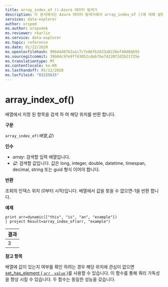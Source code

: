 ```yaml
---
title: array_index_of ()-Azure 데이터 탐색기
description: 이 문서에서는 Azure 데이터 탐색기에서 array_index_of ()에 대해 설명 합니다.
services: data-explorer
author: orspod
ms.author: orspodek
ms.reviewer: rkarlin
ms.service: data-explorer
ms.topic: reference
ms.date: 01/22/2020
ms.openlocfilehash: 99044d8762a1c7c7e86fb2633a8226ef48d66b55
ms.sourcegitcommit: 39b04c97e9ff43052cdeb7be7422072d2b21725e
ms.translationtype: MT
ms.contentlocale: ko-KR
ms.lasthandoff: 05/12/2020
ms.locfileid: "83225635"
---
```

# <a name="array_index_of"></a>array_index_of()

배열에서 지정 된 항목을 검색 하 여 해당 위치를 반환 합니다.

**구문**

`array_index_of(`*배열*,*값*`)`

**인수**

* *array*: 검색할 입력 배열입니다.
* *값*: 검색할 값입니다. 값은 long, integer, double, datetime, timespan, decimal, string 또는 guid 형식 이어야 합니다.

**반환**

조회의 인덱스 위치 (0부터 시작)입니다.
배열에서 값을 찾을 수 없으면-1을 반환 합니다.

**예제**

<!-- csl: https://help.kusto.windows.net:443/Samples -->
```kusto
print arr=dynamic(["this", "is", "an", "example"]) 
| project Result=array_index_of(arr, "example")
```

|결과|
|---|
|3|

**참고 항목**

배열에 값이 있는지 여부를 확인 하려는 경우 해당 위치에 관심이 없으면 [set_has_element ( `arr` , `value` )](sethaselementfunction.md)를 사용할 수 있습니다. 이 함수를 통해 쿼리 가독성을 향상 시킬 수 있습니다. 두 함수는 동일한 성능을 갖습니다.

